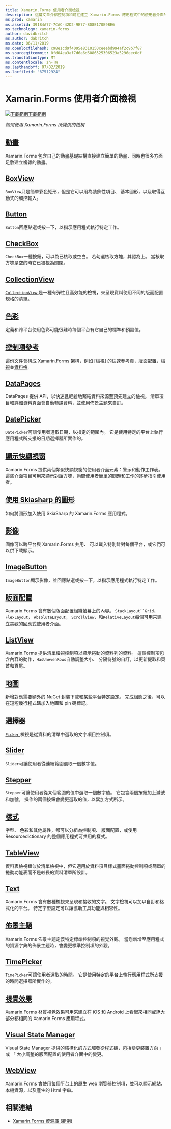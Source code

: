 ```yaml
---
title: Xamarin.Forms 使用者介面檢視
description: 這篇文章介紹控制項和可在建立 Xamarin.Forms 應用程式中的使用者介面的概念。
ms.prod: xamarin
ms.assetid: 391B4A77-7CAC-42D2-9E77-BD8E170E9BE6
ms.technology: xamarin-forms
author: davidbritch
ms.author: dabritch
ms.date: 06/11/2019
ms.openlocfilehash: c98e1cd9f4095e8310150ceeebd994af2c9b7f87
ms.sourcegitcommit: 0fd04ea3af7d6a6d6086525306523a5296eec0df
ms.translationtype: MT
ms.contentlocale: zh-TW
ms.lasthandoff: 07/02/2019
ms.locfileid: "67512924"
---
```

# <a name="xamarinforms-user-interface-views"></a>Xamarin.Forms 使用者介面檢視

[![下載範例](~/media/shared/download.png)下載範例](https://developer.xamarin.com/samples/FormsGallery/)

_如何使用 Xamarin.Forms 所提供的檢視_

## <a name="animationanimationindexmd"></a>[動畫](animation/index.md)

Xamarin.Forms 包含自己的動畫基礎結構直接建立簡單的動畫，同時也很多方面足敷建立複雜的動畫。

## <a name="boxviewboxviewmd"></a>[BoxView](boxview.md)

`BoxView`只是簡單彩色矩形，但是它可以用為裝飾性項目、 基本圖形，以及取得互動式的觸控輸入。

## <a name="buttonbuttonmd"></a>[Button](button.md)

`Button`回應點選或按一下，以指示應用程式執行特定工作。

## <a name="checkboxcheckboxmd"></a>[CheckBox](checkbox.md)

`CheckBox`一種按鈕，可以為已核取或空白。 若勾選核取方塊，其認為上。 當核取方塊是空的時它已被視為關閉。

## <a name="collectionviewcollectionviewindexmd"></a>[CollectionView](collectionview/index.md)

[ `CollectionView` ](xref:Xamarin.Forms.CollectionView)是一種有彈性且高效能的檢視，來呈現資料使用不同的版面配置規格的清單。

## <a name="colorscolorsmd"></a>[色彩](colors.md)

定義和跨平台使用色彩可能很難時每個平台有它自己的標準和預設值。

## <a name="controls-referencecontrolsindexmd"></a>[控制項參考](controls/index.md)

這份文件會構成 Xamarin.Forms 架構，例如 [檢視] 的快速參考[頁](~/xamarin-forms/user-interface/controls/pages.md)，[版面配置](~/xamarin-forms/user-interface/controls/layouts.md)，[檢視](~/xamarin-forms/user-interface/controls/views.md)並[資料格](~/xamarin-forms/user-interface/controls/cells.md).

## <a name="datapagesdatapagesindexmd"></a>[DataPages](datapages/index.md)

DataPages 提供 API，以快速且輕鬆地繫結資料來源至預先建立的檢視。 清單項目和詳細資料頁面會自動轉譯資料，並使用佈景主題來自訂。

## <a name="datepickerdatepickermd"></a>[DatePicker](datepicker.md)

`DatePicker`可讓使用者選取日期，以指定的範圍內。 它是使用特定的平台上執行應用程式所支援的日期選擇器所實作的。

## <a name="display-pop-upspop-upsmd"></a>[顯示快顯視窗](pop-ups.md)

Xamarin.Forms 提供兩個類似快顯視窗的使用者介面元素：警示和動作工作表。 這些介面項目可用來顯示對話方塊，詢問使用者簡單的問題和工作的逐步指引使用者。

## <a name="graphics-with-skiasharpgraphicsskiasharpindexmd"></a>[使用 Skiasharp 的圖形](graphics/skiasharp/index.md)

如何將圖形加入使用 SkiaSharp 的 Xamarin.Forms 應用程式。

## <a name="imagesimagesmd"></a>[影像](images.md)

圖像可以跨平台與 Xamarin.Forms 共用、 可以載入特別針對每個平台，或它們可以供下載顯示。

## <a name="imagebuttonimagebuttonmd"></a>[ImageButton](imagebutton.md)

`ImageButton`顯示影像，並回應點選或按一下，以指示應用程式執行特定工作。

## <a name="layoutslayoutsindexmd"></a>[版面配置](layouts/index.md)

Xamarin.Forms 會有數個版面配置組織螢幕上的內容。 `StackLayout``Grid`， `FlexLayout`， `AbsoluteLayout`， `ScrollView`，和`RelativeLayout`每個可用來建立美觀的回應式使用者介面。

## <a name="listviewlistviewindexmd"></a>[ListView](listview/index.md)

Xamarin.Forms 提供清單檢視控制項以顯示捲動的資料列的資料。 這個控制項包含內容的動作，`HasUnevenRows`自動調整大小、 分隔符號的自訂，以更新提取和頁首和頁尾。

## <a name="mapsmapmd"></a>[地圖](map.md)

新增對應需要額外的 NuGet 封裝下載和某些平台特定設定。 完成組態之後，可以在短短幾行程式碼加入地圖和 pin 碼標記。

## <a name="pickerpickerindexmd"></a>[選擇器](picker/index.md)

[ `Picker` ](xref:Xamarin.Forms.Picker)檢視是從資料的清單中選取的文字項目控制項。

## <a name="sliderslidermd"></a>[Slider](slider.md)

`Slider`可讓使用者從連續範圍選取一個數字值。

## <a name="steppersteppermd"></a>[Stepper](stepper.md)

`Stepper`可讓使用者從某個範圍的值中選取一個數字值。 它包含兩個按鈕加上減號和加號。 操作的兩個按鈕會變更選取的值，以累加方式所示。

## <a name="stylesstylesindexmd"></a>[樣式](styles/index.md)

字型、 色彩和其他屬性，都可以分組為控制項、 版面配置，或使用 Resourcedictionary 的整個應用程式可共用的樣式。

## <a name="tableviewtableviewmd"></a>[TableView](tableview.md)

資料表檢視類似於清單檢視中，但它適用於資料項目樣式畫面捲動控制項或簡單的捲動功能表而不是較長的資料清單所設計。

## <a name="texttextindexmd"></a>[Text](text/index.md)

Xamarin.Forms 會有數種檢視來呈現和接收的文字。 文字檢視可以加以自訂和格式化的平台。 特定字型設定可以讓協助工具功能與相容性。

## <a name="themesthemesindexmd"></a>[佈景主題](themes/index.md)

Xamarin.Forms 佈景主題定義特定標準控制項的視覺外觀。 當您新增至應用程式的資源字典的佈景主題時，會變更標準控制項的外觀。

## <a name="timepickertimepickermd"></a>[TimePicker](timepicker.md)

`TimePicker`可讓使用者選取的時間。 它是使用特定的平台上執行應用程式所支援的時間選擇器所實作的。

## <a name="visualvisualindexmd"></a>[視覺效果](visual/index.md)

Xamarin.Forms 材質視覺效果可用來建立在 iOS 和 Android 上看起來相同或絕大部分都相同的 Xamarin.Forms 應用程式。

## <a name="visual-state-managervisual-state-managermd"></a>[Visual State Manager](visual-state-manager.md)

Visual State Manager 提供的結構化的方式觸發從程式碼，包括變更裝置方向 」 或 「 大小調整的版面配置的使用者介面中的變更。

## <a name="webviewwebviewmd"></a>[WebView](webview.md)

Xamarin.Forms 會使用每個平台上的原生 web 瀏覽器控制項，並可以顯示網站、 本機資源，以及產生的 Html 字串。

## <a name="related-links"></a>相關連結

- [Xamarin.Forms 資源庫 (範例)](https://developer.xamarin.com/samples/FormsGallery/)
